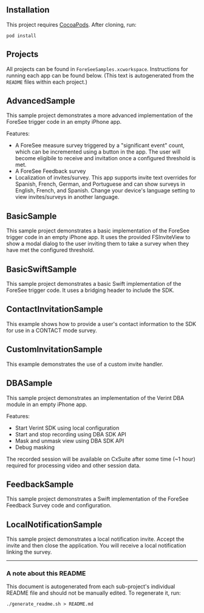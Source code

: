 ## Installation
This project requires [CocoaPods](https://cocoapods.org/). After cloning, run:

    pod install

## Projects
All projects can be found in `ForeSeeSamples.xcworkspace`. Instructions for running each app can be found below. (This text is autogenerated from the `README` files within each project.)
## AdvancedSample
This sample project demonstrates a more advanced implementation of the ForeSee trigger code in an empty iPhone app.

Features:

* A ForeSee measure survey triggered by a "significant event" count, which can be incremented using a button in the app. The user will 
become eligibile to receive and invitation once a configured threshold is met.
* A ForeSee Feedback survey 
* Localization of invites/survey. This app supports invite text overrides for Spanish, French, German, and Portuguese and can show surveys in English, French, and Spanish. 
Change your device's language setting to view invites/surveys in another language.



## BasicSample
This sample project demonstrates a basic implementation of the ForeSee trigger code in an empty iPhone app.
It uses the provided FSInviteView to show a modal dialog to the user inviting them to take a survey when
they have met the configured threshold.

## BasicSwiftSample
This sample project demonstrates a basic Swift implementation of the ForeSee trigger code. It uses a bridging header to include the SDK.

## ContactInvitationSample
This example shows how to provide a user's contact information to the SDK for use in a CONTACT mode survey.


## CustomInvitationSample
This example demonstrates the use of a custom invite handler.


## DBASample
This sample project demonstrates an implementation of the Verint DBA module in an empty iPhone app.

Features:

* Start Verint SDK using local configuration
* Start and stop recording using DBA SDK API
* Mask and unmask view using DBA SDK API
* Debug masking

The recorded session will be available on CxSuite after some time (~1 hour) required for processing video and other session data.

## FeedbackSample
This sample project demonstrates a Swift implementation of the ForeSee Feedback Survey code and configuration. 


## LocalNotificationSample
This sample project demonstrates a local notification invite. Accept the invite and then close the application. 
You will receive a local notification linking the survey.



---
### A note about this README
This document is autogenerated from each sub-project's individual README file and should not be manually edited. To regenerate it, run:

    ./generate_readme.sh > README.md
